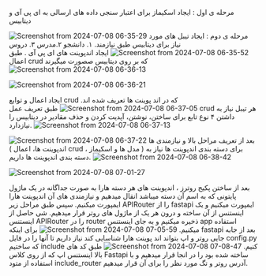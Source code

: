 مرحله ی اول : ایجاد اسکیماز برای اعتبار سنجی داده های ارسالی به ای پی آی و دیتابیس

![Screenshot from 2024-07-08 06-35-29](https://github.com/rezamoridi/project-v/assets/118021932/3c43a42f-c19c-4436-951f-8f62884a8d2a)
مرحله ی دوم :‌ ایجاد تیبل های مورد نیاز برای دیتابیس طبق نیازمند. ۱. دانشجو ۲.مدرس ۳. دروس
![Screenshot from 2024-07-08 06-35-52](https://github.com/rezamoridi/project-v/assets/118021932/9e001588-881d-4ad7-9080-a8512ccccbd5)
ایجاد اندپوینت های ای پی آی . طبق اعمال crud که بر روی دیتابیس صصورت میگیرند
![Screenshot from 2024-07-08 06-36-13](https://github.com/rezamoridi/project-v/assets/118021932/9f18abcb-0da4-4ccb-ba4b-0835b32b46a7)


![Screenshot from 2024-07-08 06-36-21](https://github.com/rezamoridi/project-v/assets/118021932/dafca21f-67f8-4f2a-94be-117cb19f0c27)

ایجاد اعمال و توابع crud که در اند پوینت ها تعریف شده اند.
![Screenshot from 2024-07-08 06-37-05](https://github.com/rezamoridi/project-v/assets/118021932/3bbccb4e-02d9-4c37-8f63-30808b0df672)
طبق تعریف عمل crud هر تیبل نیاز به داشتن ۴ نوع تابع برای ساختن، نوشتن، آپدیت کردن و حذف مقادیر در دیتابیس را نیازدارد.
![Screenshot from 2024-07-08 06-37-13](https://github.com/rezamoridi/project-v/assets/118021932/f0474456-ec36-47ca-a38c-0d65f7cf255f)

![Screenshot from 2024-07-08 06-37-22](https://github.com/rezamoridi/project-v/assets/118021932/c56213c8-d689-4e21-b024-235a2280cf2d)
بعد از تعریف مراحل بالا و نیازمندی ها ( اندپوینت ها، اعمال crud ، مدل ها و اسکیماز ) برای دسته بندی اندپوینت ها نیاز به دسته بندی اندپوینت ها داریم.
![Screenshot from 2024-07-08 06-38-42](https://github.com/rezamoridi/project-v/assets/118021932/5443398d-fb8d-448f-b529-df8ee5cf7e4d)

![Screenshot from 2024-07-08 07-01-27](https://github.com/rezamoridi/project-v/assets/118021932/7b95ea65-60df-47b5-bcef-1242da34173c)

بعد از ساختن پکیج روترز ، اندپوینت های هر دسته هارا به صورت جداگانه در یک ماژول پایتونی که به اسم آن دسته میباشد انقال میدهیم و نیازمندی های آن اندپوینت هارا ایمپورت میکنیم. سپس طبق مراحل زیر APIRouter را از fastapi ایمپورت میکنیم و یک اینستنس از آن ساخته و درون هر یک از ماژول های روتر قرار میدهیم. شی حاصل از اینستنس APIRouter را در router ذخیره میکنیم و به جای اینستنس app استفاده میکنیم. 
![Screenshot from 2024-07-08 07-05-59](https://github.com/rezamoridi/project-v/assets/118021932/64908b93-55b4-459f-907c-e0e8b9741e7c)
برای اینکه fastapi بعد از جابه جایی روتر و اپ بتواند اند پوینت هارا شناسایی کند نیاز داریم تا آنها را در فایل config.py که ساختیم include کنیم.
![Screenshot from 2024-07-08 07-08-47](https://github.com/rezamoridi/project-v/assets/118021932/ae430767-35a0-4828-933c-ba6b58c0ea50)
طبق کد های بالا اینستنس اپ که از روی کلاس Fastapi ساخته شده بود را در انجا قرار میدهیم و با استفاده از متود include_router آدرس روتر و تگ مورد نظر را برای آن قرار میدهیم.

